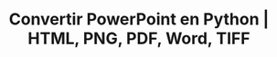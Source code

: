 ---
title: Convertir PowerPoint en Python | HTML, PNG, PDF, Word, TIFF
linktitle: Convertir PowerPoint
type: docs
weight: 20
url: /python-net/convert-powerpoint/
description: Cet article liste des sujets et des exemples de code en Python qui peuvent être utilisés pour convertir PowerPoint (PPT, PPTX, ODP) en différents formats comme HTML, PNG, PDF, Word, TIFF, etc.
---